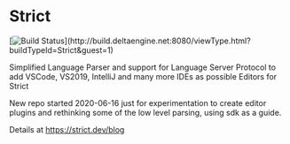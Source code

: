 # Strict

[![Build Status](http://build.deltaengine.net:8080/app/rest/builds/aggregated/strob:(buildType:(project:(id:Strict)))/statusIcon)](http://build.deltaengine.net:8080/viewType.html?buildTypeId=Strict&guest=1)

Simplified Language Parser and support for Language Server Protocol to add VSCode, VS2019, IntelliJ and many more IDEs as possible Editors for Strict

New repo started 2020-06-16 just for experimentation to create editor plugins and rethinking some of the low level parsing, using sdk as a guide.

Details at https://strict.dev/blog

